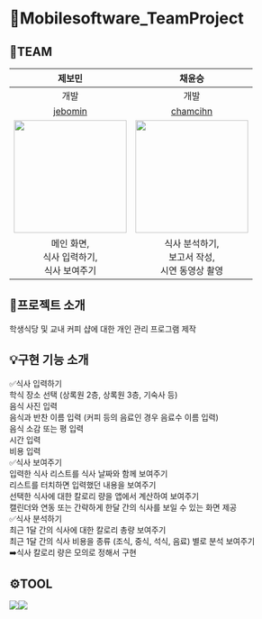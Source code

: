 # 🍕Mobilesoftware_TeamProject
## 🤭TEAM
|제보민|채윤승|
|:---:|:---:|
|개발|개발|
|[jebomin](https://github.com/jebomin)|[chamcihn](https://github.com/chamcihn)|
|<img src="https://github.com/jebomin/Mobilesoftware_TeamProject/assets/42407430/aa55eef2-6179-4b70-a220-66a299bcbda6" width="200" height="200">|<img src="https://github.com/jebomin/Mobilesoftware_TeamProject/assets/42407430/bef6c2e9-6983-4bd3-9099-c66a3eec89f7" width="200" height="200">|
|메인 화면,<br/>식사 입력하기,<br/>식사 보여주기|식사 분석하기,<br/>보고서 작성,<br/>시연 동영상 촬영|


## 📂프로젝트 소개
학생식당 및 교내 커피 샵에 대한 개인 관리 프로그램 제작


## 💡구현 기능 소개
✅식사 입력하기<br/>
학식 장소 선택 (상록원 2층, 상록원 3층, 기숙사 등)<br/>
음식 사진 입력<br/>
음식과 반찬 이름 입력 (커피 등의 음료인 경우 음료수 이름 입력)<br/>
음식 소감 또는 평 입력<br/>
시간 입력<br/>
비용 입력<br/>
✅식사 보여주기<br/>
입력한 식사 리스트를 식사 날짜와 함께 보여주기<br/>
리스트를 터치하면 입력했던 내용을 보여주기<br/>
선택한 식사에 대한 칼로리 량을 앱에서 계산하여 보여주기<br/>
캘린더와 연동 또는 간략하게 한달 간의 식사를 보일 수 있는 화면 제공<br/>
✅식사 분석하기<br/>
최근 1달 간의 식사에 대한 칼로리 총량 보여주기<br/>
최근 1달 간의 식사 비용을 종류 (조식, 중식, 석식, 음료) 별로 분석 보여주기<br/>
➡️식사 칼로리 량은 모의로 정해서 구현<br/>


## ⚙️TOOL
<img src="https://img.shields.io/badge/-Java-007396?style=for-the-badge&logo=java&logoColor=white"><img src="https://img.shields.io/badge/-AndroidStudio-3DDC84?style=for-the-badge&logo=AndroidStudio&logoColor=white">
